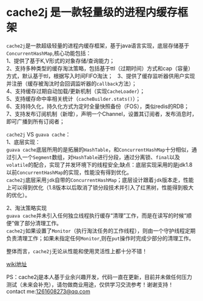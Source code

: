 # cache2j 是一款轻量级的进程内缓存框架
`cache2j`是一款超级轻量的进程内缓存框架，基于java语言实现，底层存储基于`ConcurrentHashMap`,核心功能包括：  
1、提供了基于K,V形式的对象存储/查询能力；  
2、支持多种类型的缓存淘汰策略，包括基于ttl（过期时间）方式和cap（容量）方式，默认基于ttl，根据写入时间FIFO淘汰；  
3、提供了缓存监听器供用户实现并注册（缓存被淘汰时会回调监听器的`callback`方法）；  
4、支持缓存过期自动加载/更新机制（实现`CacheLoader`）；  
5、支持缓存命中率相关统计（`cacheBuilder.stats()`）；  
6、支持持久化，持久化方式为定时全量快照备份（FOS），类似redis的RDB；
7、支持发布订阅机制（新增），声明一个Channel，设置其订阅者，发布消息时，即可广播到所有订阅者；

`cache2j` VS `guava cache`：  
1、底层实现：  
`guava cache`底层所用的是拓展的`HashTable`，和`ConcurrentHashMap`十分相似，通过引入一个`Segment`数组，对`HashTable`进行分段，通过分离锁、`final`以及`volatile`的配合，实现了并发环境下的线程安全;缺点：底层实现采用的是jdk1.8以前`ConcurrentHashMap`的实现，性能没有得到优化。  
`cache2j`底层采用`jdk`自带的`ConcurrentHashMap`；底层设计跟着`jdk`版本走，性能上可以得到优化（1.8版本以后取消了锁分段技术并引入了红黑树，性能得到极大的优化）。  

2、淘汰策略实现  
`guava cache`并未引入任何独立线程执行缓存“清理”工作，而是在读写的时候“顺便”做了部分清理工作。  
`cache2j`如果设置了`Monitor`（执行淘汰任务的工作线程），则由一个守护线程定期负责清理工作；如果未指定任何`Monitor`,则在`put`操作时完成少部分的清理工作。  

整体而言，`cache2j`无论从性能和使用灵活性上都十分不错！  

[wiki地址](https://github.com/zhangxiaomin1993/cache2j/wiki)  

PS：cache2j是本人基于业余兴趣开发，代码一直在更新，目前并未做任何压力测试（未来会补充），请勿做商业用途，仅供学习交流参考！谢谢支持！  
contact me:1261608273@qq.com
